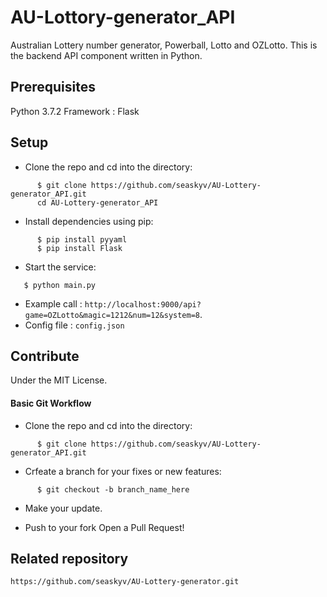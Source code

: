 # AU-Lottory-generator_API
Australian Lottery number generator, Powerball, Lotto and OZLotto.
This is the backend API component written in Python.

## Prerequisites
Python 3.7.2
Framework : Flask

## Setup

- Clone the repo and cd into the directory:

```
      $ git clone https://github.com/seaskyv/AU-Lottery-generator_API.git
      cd AU-Lottery-generator_API
```
- Install dependencies using pip:

```
      $ pip install pyyaml
      $ pip install Flask
```
- Start the service:
  
```
   $ python main.py
```

- Example call :
`http://localhost:9000/api?game=OZLotto&magic=1212&num=12&system=8`.
- Config file : `config.json`

## Contribute
Under the MIT License. 

#### Basic Git Workflow

- Clone the repo and cd into the directory:

```
      $ git clone https://github.com/seaskyv/AU-Lottery-generator_API.git
```

- Crfeate a branch for your fixes or new features:

```
      $ git checkout -b branch_name_here
```

- Make your update.

- Push to your fork Open a Pull Request!

## Related repository
```https://github.com/seaskyv/AU-Lottery-generator.git```
